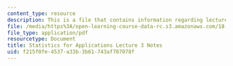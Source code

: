 ```yaml
---
content_type: resource
description: This is a file that contains information regarding lecture 3 notes.
file: /media/https%3A/open-learning-course-data-rc.s3.amazonaws.com/18-443-statistics-for-applications-spring-2015/f215f0fe4537a33b3b61743af707078f_MIT18_443S15_LEC3.pdf
file_type: application/pdf
resourcetype: Document
title: Statistics for Applications Lecture 3 Notes
uid: f215f0fe-4537-a33b-3b61-743af707078f
---
```

